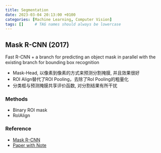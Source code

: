 ```yaml
---
title: Segmentation
date: 2023-03-04 20:13:00 +0100
categories: [Machine Learning, Computer Vision]
tags: []     # TAG names should always be lowercase
---
```


## Mask R-CNN (2017)
Fast R-CNN + a branch for predicting an object mask in parallel with the existing branch for bounding box recognition
- Mask-Head, 以像素到像素的方式来预测分割掩膜, 并且效果很好
- ROI Align替代了ROI Pooling，去除了RoI Pooling的粗量化
- 分类框与预测掩膜共享评价函数, 对分割结果有所干扰

### Methods
- Binary ROI mask
- RoIAlign

### Reference
- [Mask R-CNN](https://arxiv.org/abs/1703.06870)
- [Paper with Note](https://drive.google.com/file/d/19Ibg51XMm0yI0-6URW-kL46UitIhmqVC/view?usp=drivesdk)